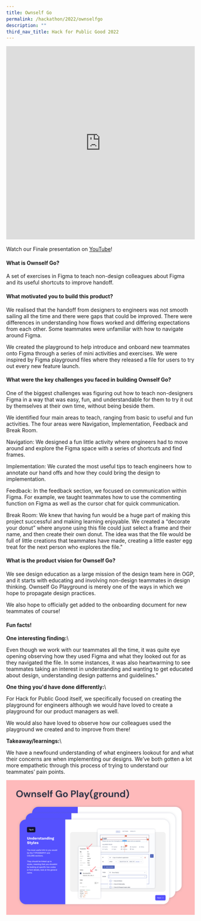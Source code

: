 ```yaml
---
title: Ownself Go
permalink: /hackathon/2022/ownselfgo
description: ""
third_nav_title: Hack for Public Good 2022
---
```

<iframe allowfullscreen="true" height="515" width="100%" frameborder="0" src="https://docs.google.com/presentation/d/e/2PACX-1vQ6WInIM6xcDd8Dv7sID8HCx3akPN1BRg5MV0yRYecTFAcPhgdnY79097dBTEntT8qN4pz1mDwy6JGp/embed?start=false&loop=false&delayms=3000" ></iframe>

Watch our Finale presentation on [YouTube](https://youtu.be/rINJPnUndOQ)!

#### What is Ownself Go?
A set of exercises in Figma to teach non-design colleagues about Figma and its useful shortcuts to improve handoff.

#### What motivated you to build this product?
We realised that the handoff from designers to engineers was not smooth sailing all the time and there were gaps that could be improved. There were differences in understanding how flows worked and differing expectations from each other. Some teammates were unfamiliar with how to navigate around Figma.
 
We created the playground to help introduce and onboard new teammates onto Figma through a series of mini activities and exercises. We were inspired by Figma playground files where they released a file for users to try out every new feature launch.


#### What were the key challenges you faced in building Ownself Go? 

One of the biggest challenges was figuring out how to teach non-designers Figma in a way that was easy, fun, and understandable for them to try it out by themselves at their own time, without being beside them.
 
We identified four main areas to teach, ranging from basic to useful and fun activities. The four areas were Navigation, Implementation, Feedback and Break Room.
 
Navigation: We designed a fun little activity where engineers had to move around and explore the Figma space with a series of shortcuts and find frames.

Implementation: We curated the most useful tips to teach engineers how to annotate our hand offs and how they could bring the design to implementation.

Feedback: In the feedback section, we focused on communication within Figma. For example, we taught teammates how to use the commenting function on Figma as well as the cursor chat for quick communication.
 
Break Room: We knew that having fun would be a huge part of making this project successful and making learning enjoyable. We created a “decorate your donut” where anyone using this file could just select a frame and their name, and then create their own donut. The idea was that the file would be full of little creations that teammates have made, creating a little easter egg treat for the next person who explores the file."

#### What is the product vision for Ownself Go? 
We see design education as a large mission of the design team here in OGP, and it starts with educating and involving non-design teammates in design thinking. Ownself Go Playground is merely one of the ways in which we hope to propagate design practices. 
 
We also hope to officially get added to the onboarding document for new teammates of course!

#### Fun facts!
**One interesting finding:**\\

Even though we work with our teammates all the time, it was quite eye opening observing how they used Figma and what they looked out for as they navigated the file. In some instances, it was also heartwarming to see teammates taking an interest in understanding and wanting to get educated about design, understanding design patterns and guidelines."

**One thing you'd have done differently:**\\

For Hack for Public Good itself, we specifically focused on creating the playground for engineers although we would have loved to create a playground for our product managers as well.

We would also have loved to observe how our colleagues used the playground we created and to improve from there!

**Takeaway/learnings:**\\

We have a newfound understanding of what engineers lookout for and what their concerns are when implementing our designs. We’ve both gotten a lot more empathetic through this process of trying to understand our teammates’ pain points.

![Ownself Go product demo image](/images/playground-hero.jpg)